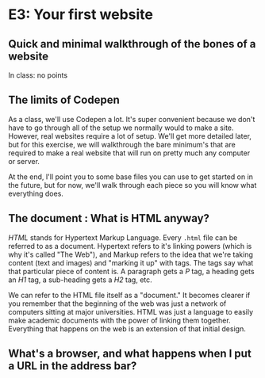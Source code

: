 # E3: Your first website

## Quick and minimal walkthrough of the bones of a website

In class: no points

## The limits of Codepen

As a class, we'll use Codepen a lot. It's super convenient because we don't have to go through all of the setup we normally would to make a site. However, real websites require a lot of setup. We'll get more detailed later, but for this exercise, we will walkthrough the bare minimum's that are required to make a real website that will run on pretty much any computer or server. 

At the end, I'll point you to some base files you can use to get started on in the future, but for now, we'll walk through each piece so you will know what everything does.

## The document : What is HTML anyway?

_HTML_ stands for Hypertext Markup Language. Every `.html` file can be referred to as a document. Hypertext refers to it's linking powers (which is why it's called "The Web"), and Markup refers to the idea that we're taking content (text and images) and "marking it up" with tags. The tags say what that particular piece of content is. A paragraph gets a _P_ tag, a heading gets an _H1_ tag, a sub-heading gets a _H2_ tag, etc. 

We can refer to the HTML file itself as a "document." It becomes clearer if you remember that the beginning of the web was just a network of computers sitting at major universities. HTML was just a language to easily make academic documents with the power of linking them together. Everything that happens on the web is an extension of that initial design.

## What's a browser, and what happens when I put a URL in the address bar?

